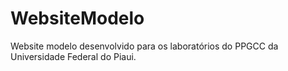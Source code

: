 # WebsiteModelo
Website modelo desenvolvido para os laboratórios do PPGCC da Universidade Federal do Piaui.
